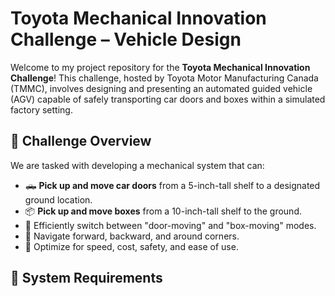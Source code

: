 # Toyota Mechanical Innovation Challenge – Vehicle Design

Welcome to my project repository for the **Toyota Mechanical Innovation Challenge**! This challenge, hosted by Toyota Motor Manufacturing Canada (TMMC), involves designing and presenting an automated guided vehicle (AGV) capable of safely transporting car doors and boxes within a simulated factory setting.

## 📌 Challenge Overview

We are tasked with developing a mechanical system that can:

- 🛻 **Pick up and move car doors** from a 5-inch-tall shelf to a designated ground location.
- 📦 **Pick up and move boxes** from a 10-inch-tall shelf to the ground.
- 🔄 Efficiently switch between "door-moving" and "box-moving" modes.
- 🚗 Navigate forward, backward, and around corners.
- 💸 Optimize for speed, cost, safety, and ease of use.

## 🧱 System Requirements
